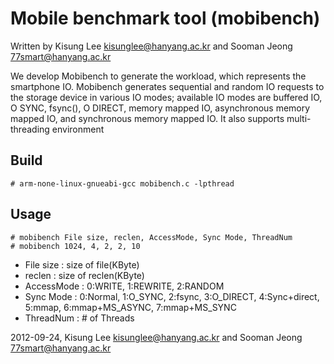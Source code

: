 Mobile benchmark tool (mobibench)
================================

Written by Kisung Lee <kisunglee@hanyang.ac.kr> and Sooman Jeong <77smart@hanyang.ac.kr>

We develop Mobibench to generate the workload, which
represents the smartphone IO. Mobibench generates sequential
and random IO requests to the storage device
in various IO modes; available IO modes are buffered
IO, O SYNC, fsync(), O DIRECT, memory mapped
IO, asynchronous memory mapped IO, and synchronous
memory mapped IO. It also supports multi-threading environment


Build
-----
    # arm-none-linux-gnueabi-gcc mobibench.c -lpthread


Usage
-----
    # mobibench File size, reclen, AccessMode, Sync Mode, ThreadNum
    # mobibench 1024, 4, 2, 2, 10
    
* File size : size of file(KByte)
* reclen : size of reclen(KByte)
* AccessMode : 0:WRITE, 1:REWRITE, 2:RANDOM
* Sync Mode : 0:Normal, 1:O_SYNC, 2:fsync, 3:O_DIRECT, 4:Sync+direct, 5:mmap, 6:mmap+MS_ASYNC, 7:mmap+MS_SYNC
* ThreadNum : # of Threads


2012-09-24, Kisung Lee <kisunglee@hanyang.ac.kr> and Sooman Jeong <77smart@hanyang.ac.kr>
